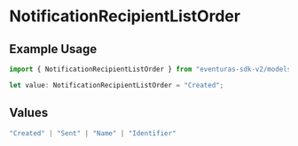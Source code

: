 # NotificationRecipientListOrder

## Example Usage

```typescript
import { NotificationRecipientListOrder } from "eventuras-sdk-v2/models/components";

let value: NotificationRecipientListOrder = "Created";
```

## Values

```typescript
"Created" | "Sent" | "Name" | "Identifier"
```